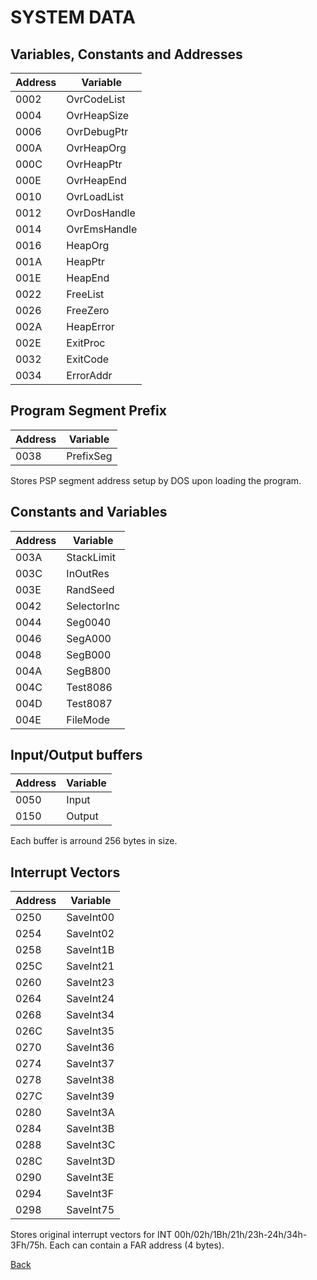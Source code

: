 # SYSTEM DATA

## Variables, Constants and Addresses

|Address|   Variable  |
|-------|-------------|
| 0002  | OvrCodeList |
| 0004  | OvrHeapSize |
| 0006  | OvrDebugPtr |
| 000A  | OvrHeapOrg  |
| 000C  | OvrHeapPtr  |
| 000E  | OvrHeapEnd  |
| 0010  | OvrLoadList |
| 0012  | OvrDosHandle|
| 0014  | OvrEmsHandle|
| 0016  | HeapOrg     |
| 001A  | HeapPtr     |
| 001E  | HeapEnd     |
| 0022  | FreeList    |
| 0026  | FreeZero    |
| 002A  | HeapError   |
| 002E  | ExitProc    |
| 0032  | ExitCode    |
| 0034  | ErrorAddr   |

## Program Segment Prefix

|Address|   Variable  |
|-------|-------------|
| 0038  | PrefixSeg   |

Stores PSP segment address setup by DOS upon loading the program.

## Constants and Variables

|Address|   Variable  |
|-------|-------------|
| 003A  | StackLimit  |
| 003C  | InOutRes    |
| 003E  | RandSeed    |
| 0042  | SelectorInc |
| 0044  | Seg0040     |
| 0046  | SegA000     |
| 0048  | SegB000     |
| 004A  | SegB800     |
| 004C  | Test8086    |
| 004D  | Test8087    |
| 004E  | FileMode    |

## Input/Output buffers

|Address|   Variable  |
|-------|-------------|
| 0050  | Input       |
| 0150  | Output      |

Each buffer is arround 256 bytes in size.

## Interrupt Vectors

|Address|   Variable  |
|-------|-------------|
| 0250  | SaveInt00   |
| 0254  | SaveInt02   |
| 0258  | SaveInt1B   |
| 025C  | SaveInt21   |
| 0260  | SaveInt23   |
| 0264  | SaveInt24   |
| 0268  | SaveInt34   |
| 026C  | SaveInt35   |
| 0270  | SaveInt36   |
| 0274  | SaveInt37   |
| 0278  | SaveInt38   |
| 027C  | SaveInt39   |
| 0280  | SaveInt3A   |
| 0284  | SaveInt3B   |
| 0288  | SaveInt3C   |
| 028C  | SaveInt3D   |
| 0290  | SaveInt3E   |
| 0294  | SaveInt3F   |
| 0298  | SaveInt75   |

Stores original interrupt vectors for INT 00h/02h/1Bh/21h/23h-24h/34h-3Fh/75h. Each can contain a FAR address (4 bytes).

[Back](../README.md)